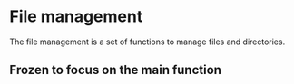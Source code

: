# File management

The file management is a set of functions to manage files and directories.


## Frozen to focus on the main function
